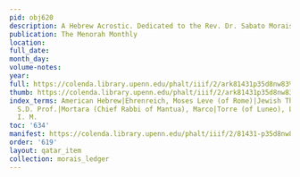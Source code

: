 ```yaml
---
pid: obj620
description: A Hebrew Acrostic. Dedicated to the Rev. Dr. Sabato Morais of Philadelphia.
publication: The Menorah Monthly
location:
full_date:
month_day:
volume-notes:
year:
full: https://colenda.library.upenn.edu/phalt/iiif/2/ark81431p35d8nw83%2FSHA256E-s6842889--2014daa8a899c122d4137865d7305dd03c0976bb249eb84490a270e9dde57bb8.jpeg/full/3500,/0/default.jpg
thumb: https://colenda.library.upenn.edu/phalt/iiif/2/ark81431p35d8nw83%2FSHA256E-s6842889--2014daa8a899c122d4137865d7305dd03c0976bb249eb84490a270e9dde57bb8.jpeg/full/!200,200/0/default.jpg
index_terms: American Hebrew|Ehrenreich, Moses Leve (of Rome)|Jewish Theological Seminary|Luzzatto,
  S.D. Prof.|Mortara (Chief Rabbi of Mantua), Marco|Torre (of Luneo), Lelllio Della|Wise,
  I. M.
toc: '634'
manifest: https://colenda.library.upenn.edu/phalt/iiif/2/81431-p35d8nw83/manifest
order: '619'
layout: qatar_item
collection: morais_ledger
---
```

